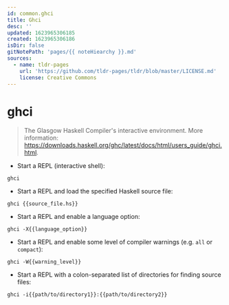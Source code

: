 ```yaml
---
id: common.ghci
title: Ghci
desc: ''
updated: 1623965306185
created: 1623965306186
isDir: false
gitNotePath: 'pages/{{ noteHiearchy }}.md'
sources:
  - name: tldr-pages
    url: 'https://github.com/tldr-pages/tldr/blob/master/LICENSE.md'
    license: Creative Commons
---
```

# ghci

> The Glasgow Haskell Compiler's interactive environment.
> More information: <https://downloads.haskell.org/ghc/latest/docs/html/users_guide/ghci.html>.

- Start a REPL (interactive shell):

`ghci`

- Start a REPL and load the specified Haskell source file:

`ghci {{source_file.hs}}`

- Start a REPL and enable a language option:

`ghci -X{{language_option}}`

- Start a REPL and enable some level of compiler warnings (e.g. `all` or `compact`):

`ghci -W{{warning_level}}`

- Start a REPL with a colon-separated list of directories for finding source files:

`ghci -i{{path/to/directory1}}:{{path/to/directory2}}`

